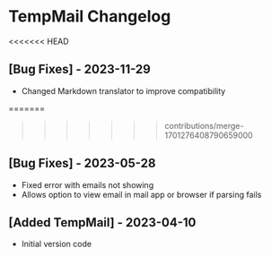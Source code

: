 # TempMail Changelog

<<<<<<< HEAD
## [Bug Fixes] - 2023-11-29

- Changed Markdown translator to improve compatibility

=======
>>>>>>> contributions/merge-1701276408790659000
## [Bug Fixes] - 2023-05-28

- Fixed error with emails not showing
- Allows option to view email in mail app or browser if parsing fails

## [Added TempMail] - 2023-04-10

- Initial version code